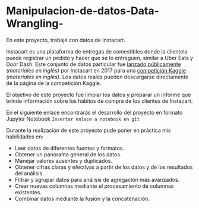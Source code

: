 # Manipulacion-de-datos-Data-Wrangling-
En este proyecto, trabajé con datos de Instacart.

Instacart es una plataforma de entregas de comestibles donde la clientela puede registrar un pedido y hacer que se lo entreguen, similar a Uber Eats y Door Dash. Este conjunto de datos particular fue [lanzado públicamente](https://tech.instacart.com/3-million-instacart-orders-open-sourced-d40d29ead6f2) *(materiales en inglés)* por Instacart en 2017 para una [competición Kaggle](https://www.kaggle.com/c/instacart-market-basket-analysis/overview) *(materiales en inglés)*. Los datos reales pueden descargarse directamente de la página de la competición Kaggle.

El objetivo de este proyecto fue limpiar los datos y preparar un informe que brinde información sobre los hábitos de compra de los clientes de Instacart. 

En el siguiente enlace encontrarás el desarrollo del proyecto en formato Jupyter Notebook `Insertar enlace a notebook en git`

Durante la realización de este proyecto pude poner en práctica mis habilidades en:

- Leer datos de diferentes fuentes y formatos.
- Obtener un panorama general de los datos.
- Manejar valores ausentes y duplicados.
- Obtener cifras claras y efectivas a partir de los datos y de los resultados del análisis.
- Filtrar y agrupar datos para análisis de agregación más avanzados.
- Crear nuevas columnas mediante el procesamiento de columnas existentes.
- Combinar datos mediante la fusión y la concatenación.

